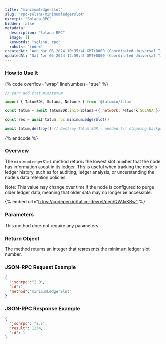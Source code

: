 ```yaml
---
title: "minimumledgerslot"
slug: "rpc-solana-minimumledgerslot"
excerpt: "Solana RPC"
hidden: false
metadata: 
  description: "Solana RPC"
  image: []
  keywords: "solana, rpc"
  robots: "index"
createdAt: "Wed Mar 06 2024 10:35:44 GMT+0000 (Coordinated Universal Time)"
updatedAt: "Sat Apr 06 2024 12:59:42 GMT+0000 (Coordinated Universal Time)"
---
```




### How to Use It

{% code overflow="wrap" lineNumbers="true" %}

```javascript
// yarn add @tatumio/tatum

import { TatumSDK, Solana, Network } from '@tatumio/tatum'

const tatum = await TatumSDK.init<Solana>({ network: Network.SOLANA })

const res = await tatum.rpc.minimumLedgerSlot()

await tatum.destroy() // Destroy Tatum SDK - needed for stopping background jobs
```

{% endcode %}

### Overview

The `minimumLedgerSlot` method returns the lowest slot number that the node has information about in its ledger. This is useful when tracking the node's ledger history, such as for auditing, ledger analysis, or understanding the node's data retention policies.

Note: This value may change over time if the node is configured to purge older ledger data, meaning that older data may no longer be accessible.

{% embed url="<https://codepen.io/tatum-devrel/pen/QWJoKBw"> %}

### Parameters

This method does not require any parameters.

### Return Object

The method returns an integer that represents the minimum ledger slot number.

### JSON-RPC Request Example

```json
{
  "jsonrpc":"2.0",
  "id":1,
  "method":"minimumLedgerSlot"
}
```

### JSON-RPC Response Example

```json
{
  "jsonrpc": "2.0",
  "result": 1234,
  "id": 1
}
```
